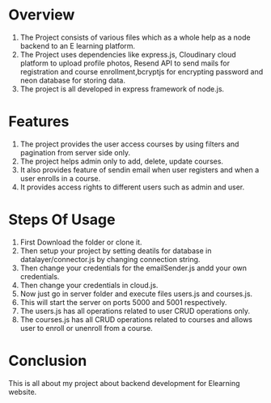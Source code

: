 # Overview
  1. The Project consists of various files which as a whole help as a node backend to an E learning platform.
  2. The Project uses dependencies like express.js, Cloudinary cloud platform to upload profile photos, Resend API to send mails for registration and course enrollment,bcryptjs for encrypting password and neon database for storing data.
  3. The project is all developed in express framework of node.js.
# Features
  1. The project provides the user access courses by using filters and pagination from server side only.
  2. The project helps admin only to add, delete, update courses.
  3. It also provides feature of sendin email when user registers and when a user enrolls in a course.
  4. It provides access rights to different users such as admin and user.
# Steps Of Usage
  1. First Download the folder or clone it.
  2. Then setup your project by setting deatils for database in datalayer/connector.js by changing connection string.
  3. Then change your credentials for the emailSender.js andd your own credentials.
  4. Then change your credentials in cloud.js.
  5. Now just go in server folder and execute files users.js and courses.js.
  6. This will start the server on ports 5000 and 5001 respectively.
  7. The users.js has all operations related to user CRUD operations only.
  8. The courses.js has all CRUD operations related to courses and allows user to enroll or unenroll from a course.
# Conclusion
  This is all about my project about backend development for Elearning website.
  
